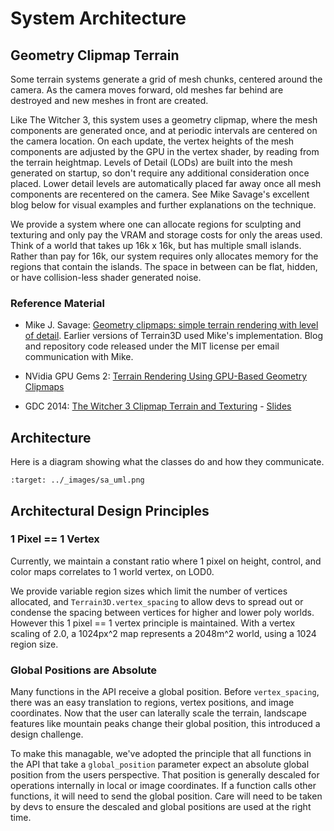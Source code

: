 System Architecture
=====================

## Geometry Clipmap Terrain
Some terrain systems generate a grid of mesh chunks, centered around the camera. As the camera moves forward, old meshes far behind are destroyed and new meshes in front are created.

Like The Witcher 3, this system uses a geometry clipmap, where the mesh components are generated once, and at periodic intervals are centered on the camera location. On each update, the vertex heights of the mesh components are adjusted by the GPU in the vertex shader, by reading from the terrain heightmap. Levels of Detail (LODs) are built into the mesh generated on startup, so don't require any additional consideration once placed. Lower detail levels are automatically placed far away once all mesh components are recentered on the camera. See Mike Savage's excellent blog below for visual examples and further explanations on the technique.

We provide a system where one can allocate regions for sculpting and texturing and only pay the VRAM and storage costs for only the areas used. Think of a world that takes up 16k x 16k, but has multiple small islands. Rather than pay for 16k, our system requires only allocates memory for the regions that contain the islands. The space in between can be flat, hidden, or have collision-less shader generated noise.


### Reference Material
* Mike J. Savage: [Geometry clipmaps: simple terrain rendering with level of detail](https://mikejsavage.co.uk/blog/geometry-clipmaps.html). Earlier versions of Terrain3D used Mike's implementation. Blog and repository code released under the MIT license per email communication with Mike. 

* NVidia GPU Gems 2: [Terrain Rendering Using GPU-Based Geometry Clipmaps](https://developer.nvidia.com/gpugems/gpugems2/part-i-geometric-complexity/chapter-2-terrain-rendering-using-gpu-based-geometry)

* GDC 2014: [The Witcher 3 Clipmap Terrain and Texturing](https://archive.org/details/GDC2014Gollent) - [Slides](https://ubm-twvideo01.s3.amazonaws.com/o1/vault/GDC2014/Presentations/Gollent_Marcin_Landscape_Creation_and.pdf)

## Architecture
Here is a diagram showing what the classes do and how they communicate.

```{image} images/sa_uml.png
:target: ../_images/sa_uml.png
```

## Architectural Design Principles

### 1 Pixel == 1 Vertex

Currently, we maintain a constant ratio where 1 pixel on height, control, and color maps correlates to 1 world vertex, on LOD0. 

We provide variable region sizes which limit the number of vertices allocated, and `Terrain3D.vertex_spacing` to allow devs to spread out or condense the spacing between vertices for higher and lower poly worlds. However this 1 pixel == 1 vertex principle is maintained. With a vertex scaling of 2.0, a 1024px^2 map represents a 2048m^2 world, using a 1024 region size.

### Global Positions are Absolute

Many functions in the API receive a global position. Before `vertex_spacing`, there was an easy translation to regions, vertex positions, and image coordinates. Now that the user can laterally scale the terrain, landscape features like mountain peaks change their global position, this introduced a design challenge.

To make this managable, we've adopted the principle that all functions in the API that take a `global_position` parameter expect an absolute global position from the users perspective. That position is generally descaled for operations internally in local or image coordinates. If a function calls other functions, it will need to send the global position. Care will need to be taken by devs to ensure the descaled and global positions are used at the right time.
